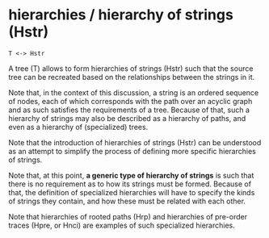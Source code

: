 
# hierarchies / hierarchy of strings (Hstr)

```
T <-> Hstr
```

A tree (T) allows to form hierarchies of strings (Hstr) such that the source
tree can be recreated based on the relationships between the strings in it.

Note that, in the context of this discussion, a string is an ordered sequence
of nodes, each of which corresponds with the path over an acyclic graph and as
such satisfies the requirements of a tree. Because of that, such a hierarchy of
strings may also be described as a hierarchy of paths, and even as a hierarchy
of (specialized) trees.

Note that the introduction of hierarchies of strings (Hstr) can be understood
as an attempt to simplify the process of defining more specific hierarchies of
strings.

Note that, at this point, **a generic type of hierarchy of strings** is such
that there is no requirement as to how its strings must be formed. Because of
that, the definition of specialized hierarchies will have to specify the kinds
of strings they contain, and how these must be related with each other.

Note that hierarchies of rooted paths (Hrp) and hierarchies of pre-order traces
(Hpre, or Hnci) are examples of such specialized hierarchies.
